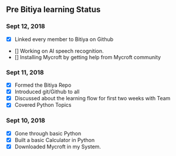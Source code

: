 ## Pre Bitiya learning Status

### Sept 12, 2018
* [x] Linked every member to Bitiya on Github
* [] Working on AI speech recognition.
* [] Installing Mycroft by getting help from Mycroft community

### Sept 11, 2018
* [x] Formed the Bitiya Repo
* [x] Introduced git/Github to all
* [x] Discussed about the learning flow for first two weeks with Team
* [x] Covered Python Topics

### Sept 10, 2018
* [x] Gone through basic Python
* [x] Built a basic Calculator in Python
* [x] Downloaded Mycroft in my System.
